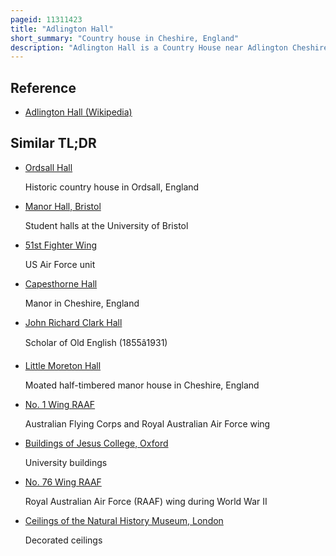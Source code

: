 ```yaml
---
pageid: 11311423
title: "Adlington Hall"
short_summary: "Country house in Cheshire, England"
description: "Adlington Hall is a Country House near Adlington Cheshire. The oldest Part of the existing Building, the Great Hall, was constructed between 1480 and 1505 ; the east Wing was added in 1581. The legh Family has lived in the Hall and in previous Buildings on the same Site since the early 14th Century. After the House was occupied during the civil War by parliamentary Forces Changes were made to the north Wing including the Enclosure of the great Hall in Brick Inserting Windows and installing an Organ in the great Hall. In the 18th Century the House was inherited by Charles Legh who organised a Series of major Changes. These included Building a new West wing incorporating a Ballroom and a south Wing with a large Portico. It is possible that charles legh himself was the Architect of these Additions. He also played a large Part in Planning and designing the Gardens, Woodland and Parkland, which included a Number of Buildings of various Types, including a Bridge known as the Chinese Bridge that carried a Summerhouse."
---
```


## Reference

- [Adlington Hall (Wikipedia)](https://en.wikipedia.org/?curid=11311423)

## Similar TL;DR

- [Ordsall Hall](/tldr/en/ordsall-hall)

  Historic country house in Ordsall, England

- [Manor Hall, Bristol](/tldr/en/manor-hall-bristol)

  Student halls at the University of Bristol

- [51st Fighter Wing](/tldr/en/51st-fighter-wing)

  US Air Force unit

- [Capesthorne Hall](/tldr/en/capesthorne-hall)

  Manor in Cheshire, England

- [John Richard Clark Hall](/tldr/en/john-richard-clark-hall)

  Scholar of Old English (1855â1931)

- [Little Moreton Hall](/tldr/en/little-moreton-hall)

  Moated half-timbered manor house in Cheshire, England

- [No. 1 Wing RAAF](/tldr/en/no-1-wing-raaf)

  Australian Flying Corps and Royal Australian Air Force wing

- [Buildings of Jesus College, Oxford](/tldr/en/buildings-of-jesus-college-oxford)

  University buildings

- [No. 76 Wing RAAF](/tldr/en/no-76-wing-raaf)

  Royal Australian Air Force (RAAF) wing during World War II

- [Ceilings of the Natural History Museum, London](/tldr/en/ceilings-of-the-natural-history-museum-london)

  Decorated ceilings

